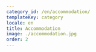 ```yaml
---
category_id: /en/accommodation/
templateKey: category
locale: en
title: Accommodation
image: ./accommodation.jpg
order: 2
---
```

